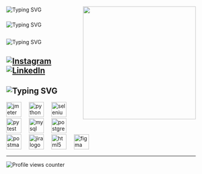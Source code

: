 ###

<img align="right" height="300" src="https://media.giphy.com/media/v1.Y2lkPTc5MGI3NjExbDM1OGhiYmNkOWFuZ3owN2owdmJmNzMycnA1amVsMXdlaHI0YzdudCZlcD12MV9pbnRlcm5hbF9naWZfYnlfaWQmY3Q9Zw/5qZEZ0rTln9581K7Q5/giphy.gif"  />

###
<img src="https://readme-typing-svg.demolab.com?font=Boogaloo&size=30&pause=1000&color=ff2400&random=false&width=435&lines=%f0%9f%99%88HEY+ I'm ABDULLAH " alt="Typing SVG" /></a>

###
<img src="https://readme-typing-svg.demolab.com?font=Boogaloo&size=30&pause=1000&color=eedc82&random=false&width=435&lines=%f0%9f%99%89TESTER + E " alt="Typing SVG" /></a>
##



 <img src="https://readme-typing-svg.demolab.com?font=Boogaloo&size=30&pause=1000&color=eedc82&background=FF567F00&random=false&width=435&lines=%f0%9f%99%8a+ADD ME%3A" alt="Typing SVG" /></a>

## [![Instagram](https://img.shields.io/badge/Instagram-%23E4405F.svg?logo=Instagram&logoColor=white)](https://instagram.com/abdllhkskin) [![LinkedIn](https://img.shields.io/badge/LinkedIn-%230077B5.svg?logo=linkedin&logoColor=white)](https://www.linkedin.com/in/abdullah-keskin/)

## <img src="https://readme-typing-svg.demolab.com?font=Boogaloo&size=30&pause=1000&color=eedc82&background=FF567F00&random=false&width=435&lines=%F0%9F%92%BB+SKİLL%3A" alt="Typing SVG" /></a>

<div align="left">
  <img src="https://jmeter.apache.org/images/logo.svg" height="40" alt="jmeter logo"  />
  <img width="12" />
  <img src="https://cdn.jsdelivr.net/gh/devicons/devicon/icons/python/python-original.svg" height="40" alt="python logo"  />
  <img width="12" />
  <img src="https://cdn.jsdelivr.net/gh/devicons/devicon/icons/selenium/selenium-original.svg" height="40" alt="selenium logo"  />
  <img width="12" />
  <img src="https://cdn.jsdelivr.net/gh/devicons/devicon/icons/pytest/pytest-original.svg" height="40" alt="pytest logo"  />
  <img width="12" />
  <img src="https://cdn.jsdelivr.net/gh/devicons/devicon/icons/mysql/mysql-original.svg" height="40" alt="mysql logo"  />
  <img width="12" />
  <img src="https://cdn.jsdelivr.net/gh/devicons/devicon/icons/postgresql/postgresql-original.svg" height="40" alt="postgresql logo"  />
  <img width="12" />
  <img src="https://cdn.simpleicons.org/postman/FF6C37" height="40" alt="postman logo"  />
  <img width="12" />
  <img src="https://cdn.simpleicons.org/jira/0052CC" height="40" alt="jira logo"  />
  <img width="12" />
  <img src="https://cdn.simpleicons.org/html5/E34F26" height="40" alt="html5 logo"  />
  <img width="12" />
  <img src="https://skillicons.dev/icons?i=figma" height="40" alt="figma logo"  />
 
  
</div>





---
![Profile views counter](https://komarev.com/ghpvc/?username=keskinabdullah&&style=flat-square)  


<!-- Proudly created with GPRM ( https://gprm.itsvg.in ) -->

